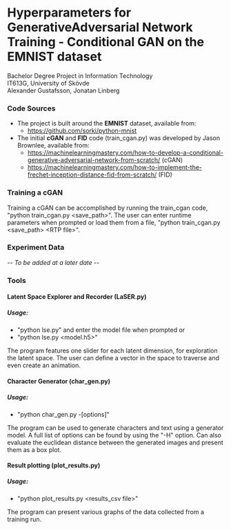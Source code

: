 # Hyperparameters for GenerativeAdversarial Network Training - Conditional GAN on the EMNIST dataset
Bachelor Degree Project in Information Technology  
IT613G, University of Skövde  
Alexander Gustafsson, Jonatan Linberg

### Code Sources
 * The project is built around the **EMNIST** dataset, available from:
   * https://github.com/sorki/python-mnist
 * The initial **cGAN** and **FID** code (train_cgan.py) was developed by Jason Brownlee, available from: 
   * https://machinelearningmastery.com/how-to-develop-a-conditional-generative-adversarial-network-from-scratch/ (cGAN)
   * https://machinelearningmastery.com/how-to-implement-the-frechet-inception-distance-fid-from-scratch/ (FID)

### Training a cGAN
Training a cGAN can be accomplished by running the train_cgan code, "python train_cgan.py <save_path\>". The user can enter runtime parameters when prompted or load them from a file, "python train_cgan.py <save_path\> <RTP file\>".

### Experiment Data
-- _To be added at a later date_ --

### Tools
#### Latent Space Explorer and Recorder (LaSER.py)
##### Usage:
 * "python lse.py" and enter the model file when prompted or
 * "python lse.py <model.h5\>"

The program features one slider for each latent dimension, for exploration the latent space. The user can define a vector in the space to traverse and even create an animation. 

#### Character Generator (char_gen.py)
##### Usage:
* "python char_gen.py -[options]"

The program can be used to generate characters and text using a generator model. A full list of options can be found by using the "-H" option. Can also evaluate the euclidean distance between the generated images and present them as a box plot.

#### Result plotting (plot_results.py)
##### Usage:
* "python plot_results.py <results_csv file\>"

The program can present various graphs of the data collected from a training run. 
